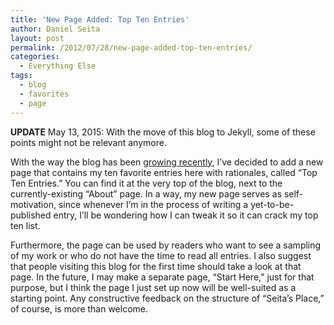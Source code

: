 ```yaml
---
title: 'New Page Added: Top Ten Entries'
author: Daniel Seita
layout: post
permalink: /2012/07/28/new-page-added-top-ten-entries/
categories:
  - Everything Else
tags:
  - blog
  - favorites
  - page
---
```


**UPDATE** May 13, 2015: With the move of this blog to Jekyll, some of these points might not be
relevant anymore.

With the way the blog has been [growing recently][1], I&#8217;ve decided to add a new page that
contains my ten favorite entries here with rationales, called &#8220;Top Ten Entries.&#8221; You can
find it at the very top of the blog, next to the currently-existing &#8220;About&#8221; page. In a
way, my new page serves as self-motivation, since whenever I&#8217;m in the process of writing a
yet-to-be-published entry, I&#8217;ll be wondering how I can tweak it so it can crack my top ten
list.

Furthermore, the page can be used by readers who want to see a sampling of my work or who do not
have the time to read all entries. I also suggest that people visiting this blog for the first time
should take a look at that page. In the future, I may make a separate page, &#8220;Start
Here,&#8221; just for that purpose, but I think the page I just set up now will be well-suited as a
starting point. Any constructive feedback on the structure of &#8220;Seita&#8217;s Place,&#8221; of
course, is more than welcome.

 [1]: http://seitad.wordpress.com/2012/07/02/blog-productivity/
